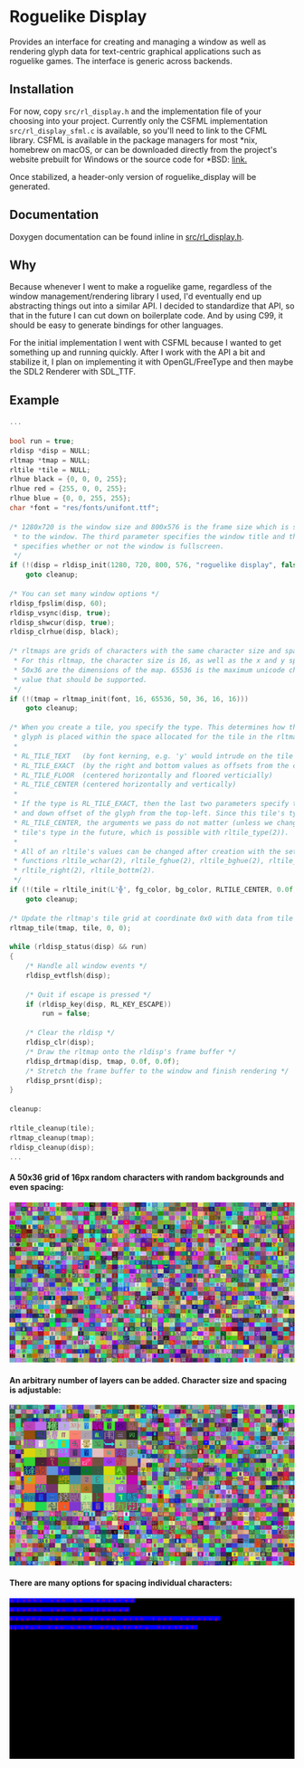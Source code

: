 # Roguelike Display

Provides an interface for creating and managing a window as well as rendering
glyph data for text-centric graphical applications such as roguelike games. The
interface is generic across backends.

## Installation

For now, copy `src/rl_display.h` and the implementation file of your choosing
into your project. Currently only the CSFML implementation `src/rl_display_sfml.c`
is available, so you'll need to link to the CFML library. CSFML is available in
the package managers for most \*nix, homebrew on macOS, or can be downloaded
directly from the project's website prebuilt for Windows or the source code for
\*BSD: [link.](https://www.sfml-dev.org/download/csfml/)

Once stabilized, a header-only version of roguelike_display will be generated.

## Documentation

Doxygen documentation can be found inline in [src/rl_display.h](src/rl_display.h).

## Why

Because whenever I went to make a roguelike game, regardless of the window
management/rendering library I used, I'd eventually end up abstracting things
out into a similar API. I decided to standardize that API, so that in the
future I can cut down on boilerplate code. And by using C99, it should be easy
to generate bindings for other languages.

For the initial implementation I went with CSFML because I wanted to get
something up and running quickly. After I work with the API a bit and
stabilize it, I plan on implementing it with OpenGL/FreeType and then maybe
the SDL2 Renderer with SDL\_TTF.

## Example

```c
...

bool run = true;
rldisp *disp = NULL;
rltmap *tmap = NULL;
rltile *tile = NULL;
rlhue black = {0, 0, 0, 255};
rlhue red = {255, 0, 0, 255};
rlhue blue = {0, 0, 255, 255};
char *font = "res/fonts/unifont.ttf";

/* 1280x720 is the window size and 800x576 is the frame size which is stretched
 * to the window. The third parameter specifies the window title and the fourth
 * specifies whether or not the window is fullscreen.
 */
if (!(disp = rldisp_init(1280, 720, 800, 576, "roguelike display", false)))
    goto cleanup;

/* You can set many window options */
rldisp_fpslim(disp, 60);
rldisp_vsync(disp, true);
rldisp_shwcur(disp, true);
rldisp_clrhue(disp, black);

/* rltmaps are grids of characters with the same character size and spacing.
 * For this rltmap, the character size is 16, as well as the x and y spacing.
 * 50x36 are the dimensions of the map. 65536 is the maximum unicode character
 * value that should be supported.
 */
if (!(tmap = rltmap_init(font, 16, 65536, 50, 36, 16, 16)))
    goto cleanup;

/* When you create a tile, you specify the type. This determines how the tile's
 * glyph is placed within the space allocated for the tile in the rltmap.
 *
 * RL_TILE_TEXT   (by font kerning, e.g. 'y' would intrude on the tile below)
 * RL_TILE_EXACT  (by the right and bottom values as offsets from the center)
 * RL_TILE_FLOOR  (centered horizontally and floored verticially)
 * RL_TILE_CENTER (centered horizontally and vertically)
 * 
 * If the type is RL_TILE_EXACT, then the last two parameters specify the right
 * and down offset of the glyph from the top-left. Since this tile's type is
 * RL_TILE_CENTER, the arguments we pass do not matter (unless we change the
 * tile's type in the future, which is possible with rltile_type(2)).
 *
 * All of an rltile's values can be changed after creation with the setter
 * functions rltile_wchar(2), rltile_fghue(2), rltile_bghue(2), rltile_type(2),
 * rltile_right(2), rltile_bottm(2).
 */
if (!(tile = rltile_init(L'╬', fg_color, bg_color, RLTILE_CENTER, 0.0f, 0.0f)))
    goto cleanup;

/* Update the rltmap's tile grid at coordinate 0x0 with data from tile */
rltmap_tile(tmap, tile, 0, 0);

while (rldisp_status(disp) && run)
{
    /* Handle all window events */
    rldisp_evtflsh(disp);

    /* Quit if escape is pressed */
    if (rldisp_key(disp, RL_KEY_ESCAPE))
        run = false;

    /* Clear the rldisp */
    rldisp_clr(disp);
    /* Draw the rltmap onto the rldisp's frame buffer */
    rldisp_drtmap(disp, tmap, 0.0f, 0.0f);
    /* Stretch the frame buffer to the window and finish rendering */
    rldisp_prsnt(disp);
}

cleanup:

rltile_cleanup(tile);
rltmap_cleanup(tmap);
rldisp_cleanup(disp);
...
```

#### A 50x36 grid of 16px random characters with random backgrounds and even spacing:
![example output](res/images/example0.png?raw=true)

#### An arbitrary number of layers can be added. Character size and spacing is adjustable:
![example output](res/images/example1.png?raw=true)

#### There are many options for spacing individual characters:
![example output](res/images/example2.png?raw=true)
